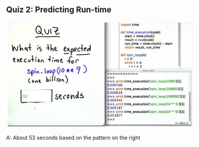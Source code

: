 ## Quiz 2: Predicting Run-time

![alt text](./media/quiz-02-pred-run-time.JPG "predicting run-time")

A: About 53 seconds based on the pattern on the right
